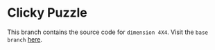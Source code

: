 # Clicky Puzzle
This branch contains the source code for `dimension 4X4`.
Visit the `base branch` [here](https://github.com/ebukaracer/ClickyPuzzle/tree/dim-3X3).